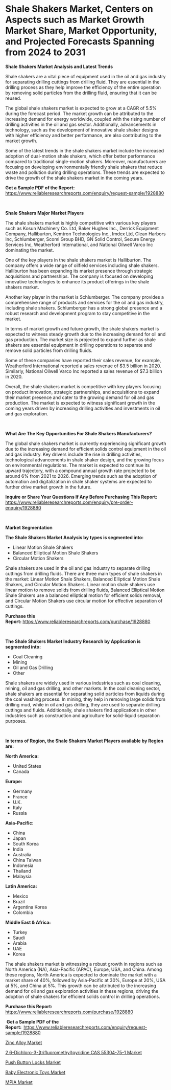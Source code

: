 <p><h1>Shale Shakers Market, Centers on Aspects such as Market Growth Market Share, Market Opportunity, and Projected Forecasts Spanning from 2024 to 2031</h1></p><p><strong>Shale Shakers Market Analysis and Latest Trends</strong></p>
<p><p>Shale shakers are a vital piece of equipment used in the oil and gas industry for separating drilling cuttings from drilling fluid. They are essential in the drilling process as they help improve the efficiency of the entire operation by removing solid particles from the drilling fluid, ensuring that it can be reused.</p><p>The global shale shakers market is expected to grow at a CAGR of 5.5% during the forecast period. The market growth can be attributed to the increasing demand for energy worldwide, coupled with the rising number of drilling activities in the oil and gas sector. Additionally, advancements in technology, such as the development of innovative shale shaker designs with higher efficiency and better performance, are also contributing to the market growth.</p><p>Some of the latest trends in the shale shakers market include the increased adoption of dual-motion shale shakers, which offer better performance compared to traditional single-motion shakers. Moreover, manufacturers are focusing on developing environmentally friendly shale shakers that reduce waste and pollution during drilling operations. These trends are expected to drive the growth of the shale shakers market in the coming years.</p></p>
<p><strong>Get a Sample PDF of the Report:&nbsp;</strong> <a href="https://www.reliableresearchreports.com/enquiry/request-sample/1928880">https://www.reliableresearchreports.com/enquiry/request-sample/1928880</a></p>
<p>&nbsp;</p>
<p><strong>Shale Shakers Major Market Players</strong></p>
<p><p>The shale shakers market is highly competitive with various key players such as Kosun Machinery Co. Ltd, Baker Hughes Inc., Derrick Equipment Company, Halliburton, Kemtron Technologies Inc., Imdex Ltd, Clean Harbors Inc, Schlumberger, Scomi Group BHD, GN Solid Control, Secure Energy Services Inc, Weatherford International, and National Oilwell Varco Inc dominating the market. </p><p>One of the key players in the shale shakers market is Halliburton. The company offers a wide range of oilfield services including shale shakers. Halliburton has been expanding its market presence through strategic acquisitions and partnerships. The company is focused on developing innovative technologies to enhance its product offerings in the shale shakers market.</p><p>Another key player in the market is Schlumberger. The company provides a comprehensive range of products and services for the oil and gas industry, including shale shakers. Schlumberger has a strong global presence and a robust research and development program to stay competitive in the market.</p><p>In terms of market growth and future growth, the shale shakers market is expected to witness steady growth due to the increasing demand for oil and gas production. The market size is projected to expand further as shale shakers are essential equipment in drilling operations to separate and remove solid particles from drilling fluids.</p><p>Some of these companies have reported their sales revenue, for example, Weatherford International reported a sales revenue of $3.5 billion in 2020. Similarly, National Oilwell Varco Inc reported a sales revenue of $7.3 billion in 2020.</p><p>Overall, the shale shakers market is competitive with key players focusing on product innovation, strategic partnerships, and acquisitions to expand their market presence and cater to the growing demand for oil and gas production. The market is expected to witness significant growth in the coming years driven by increasing drilling activities and investments in oil and gas exploration.</p></p>
<p>&nbsp;</p>
<p><strong>What Are The Key Opportunities For Shale Shakers Manufacturers?</strong></p>
<p><p>The global shale shakers market is currently experiencing significant growth due to the increasing demand for efficient solids control equipment in the oil and gas industry. Key drivers include the rise in drilling activities, technological advancements in shale shaker design, and the growing focus on environmental regulations. The market is expected to continue its upward trajectory, with a compound annual growth rate projected to be around 6% from 2021 to 2026. Emerging trends such as the adoption of automation and digitalization in shale shaker systems are expected to further drive market growth in the future.</p></p>
<p><strong>Inquire or Share Your Questions If Any Before Purchasing This Report:</strong> <a href="https://www.reliableresearchreports.com/enquiry/pre-order-enquiry/1928880">https://www.reliableresearchreports.com/enquiry/pre-order-enquiry/1928880</a></p>
<p>&nbsp;</p>
<p><strong>Market Segmentation</strong></p>
<p><strong>The Shale Shakers Market Analysis by types is segmented into:</strong></p>
<p><ul><li>Linear Motion Shale Shakers</li><li>Balanced Elliptical Motion Shale Shakers</li><li>Circular Motion Shakers</li></ul></p>
<p><p>Shale shakers are used in the oil and gas industry to separate drilling cuttings from drilling fluids. There are three main types of shale shakers in the market: Linear Motion Shale Shakers, Balanced Elliptical Motion Shale Shakers, and Circular Motion Shakers. Linear motion shale shakers use linear motion to remove solids from drilling fluids, Balanced Elliptical Motion Shale Shakers use a balanced elliptical motion for efficient solids removal, and Circular Motion Shakers use circular motion for effective separation of cuttings.</p></p>
<p><strong>Purchase this Report:&nbsp;</strong><a href="https://www.reliableresearchreports.com/purchase/1928880">https://www.reliableresearchreports.com/purchase/1928880</a></p>
<p>&nbsp;</p>
<p><strong>The Shale Shakers Market Industry Research by Application is segmented into:</strong></p>
<p><ul><li>Coal Cleaning</li><li>Mining</li><li>Oil and Gas Drilling</li><li>Other</li></ul></p>
<p><p>Shale shakers are widely used in various industries such as coal cleaning, mining, oil and gas drilling, and other markets. In the coal cleaning sector, shale shakers are essential for separating solid particles from liquids during the coal washing process. In mining, they help in removing large solids from drilling mud, while in oil and gas drilling, they are used to separate drilling cuttings and fluids. Additionally, shale shakers find applications in other industries such as construction and agriculture for solid-liquid separation purposes.</p></p>
<p>&nbsp;</p>
<p><strong>In terms of Region, the Shale Shakers Market Players available by Region are:</strong></p>
<p>
    <p> <strong> North America: </strong>
        <ul>
            <li>United States</li>
            <li>Canada</li>
        </ul>
        </p> 
    <p> <strong> Europe: </strong>
        <ul>
            <li>Germany</li>
            <li>France</li>
            <li>U.K.</li>
            <li>Italy</li>
            <li>Russia</li>
        </ul>
        </p> 
    <p> <strong> Asia-Pacific: </strong>
        <ul>
            <li>China</li>
            <li>Japan</li>
            <li>South Korea</li>
            <li>India</li>
            <li>Australia</li>
            <li>China Taiwan</li>
            <li>Indonesia</li>
            <li>Thailand</li>
            <li>Malaysia</li>
        </ul>
        </p> 
    <p> <strong> Latin America: </strong>
        <ul>
            <li>Mexico</li>
            <li>Brazil</li>
            <li>Argentina Korea</li>
            <li>Colombia</li>
        </ul>
        </p> 
    <p> <strong> Middle East & Africa: </strong>
        <ul>
            <li>Turkey</li>
            <li>Saudi</li>
            <li>Arabia</li>
            <li>UAE</li>
            <li>Korea</li>
        </ul>
    </p>
    </p>
<p><p>The shale shakers market is witnessing a robust growth in regions such as North America (NA), Asia-Pacific (APAC), Europe, USA, and China. Among these regions, North America is expected to dominate the market with a market share of 40%, followed by Asia-Pacific at 30%, Europe at 20%, USA at 5%, and China at 5%. This growth can be attributed to the increasing demand for oil and gas exploration activities in these regions, driving the adoption of shale shakers for efficient solids control in drilling operations.</p></p>
<p><strong>Purchase this Report: </strong><a href="https://www.reliableresearchreports.com/purchase/1928880">https://www.reliableresearchreports.com/purchase/1928880</a></p>
<p>&nbsp;<strong>Get a Sample PDF of the Report:&nbsp;&nbsp;</strong><a href="https://www.reliableresearchreports.com/enquiry/request-sample/1928880">https://www.reliableresearchreports.com/enquiry/request-sample/1928880</a></p>
<p><strong></strong></p>
<p><p><a href="https://view.publitas.com/reportprime-1/zinc-alloy-market-size-growth-and-forecast-from-2024-2031/">Zinc Alloy Market</a></p><p><a href="https://ivy-potential-64b.notion.site/2-6-Dichloro-3-trifluoromethyl-pyridine-CAS-55304-75-1-Market-Size-Reflecting-a-Forecast-Till-2031--f4246d964f7f4a638f3aec1c4485688b">2,6-Dichloro-3-(trifluoromethyl)pyridine CAS 55304-75-1 Market</a></p><p><a href="https://view.publitas.com/reportprime-1/push-button-locks-market-insights-market-players-and-forecast-till-2031/">Push Button Locks Market</a></p><p><a href="https://invited-way-688.notion.site/Baby-Electronic-Toys-Market-Size-Growth-Outlook-from-2024-to-2031-projecting-at-Market-s-Trends-An-6c7ccebb59a649c68ff418be755c8373">Baby Electronic Toys Market</a></p><p><a href="https://butternut-bug-553.notion.site/MPIA-Market-Dynamics-2024-2031-Also-about-Its-Market-Trends-Projections-and-Opportunities-5bdb8943efa14dfdac100f33b765cb9a">MPIA Market</a></p></p>